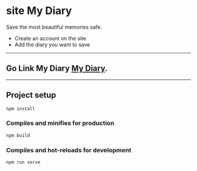 # site My Diary
Save the most beautiful memories safe.

- Create an account on the site
- Add the diary you want to save
---
## Go Link My Diary [My Diary](https://nice-m.herokuapp.com/).
---
## Project setup
```
npm install
```

### Compiles and minifies for production
```
npm build
```

### Compiles and hot-reloads for development
```
npm run serve
```
```


